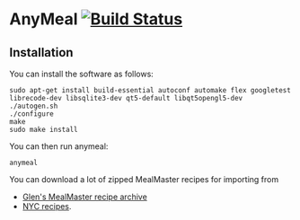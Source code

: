 # AnyMeal [![Build Status](https://travis-ci.org/wedesoft/anymeal.svg?branch=master)](https://travis-ci.org/wedesoft/anymeal)

## Installation

You can install the software as follows:

```Shell
sudo apt-get install build-essential autoconf automake flex googletest librecode-dev libsqlite3-dev qt5-default libqt5opengl5-dev
./autogen.sh
./configure
make
sudo make install
```

You can then run anymeal:

```Shell
anymeal
```

You can download a lot of zipped MealMaster recipes for importing from

* [Glen's MealMaster recipe archive][1]
* [NYC recipes][2].

[1]: http://thehoseys.org/buster/recipes.html
[2]: http://www.ffts.com/recipes.htm
